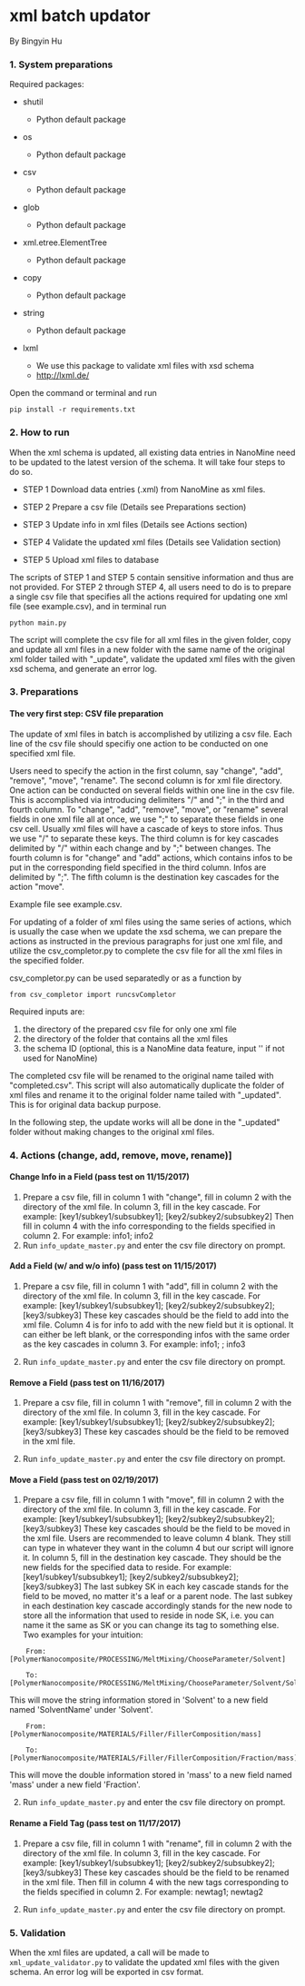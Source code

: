 # xml batch updator

By Bingyin Hu

### 1. System preparations

Required packages:

- shutil
  - Python default package

- os
  - Python default package

- csv
  - Python default package

- glob
  - Python default package

- xml.etree.ElementTree
  - Python default package

- copy
  - Python default package

- string
  - Python default package

- lxml
  - We use this package to validate xml files with xsd schema
  - http://lxml.de/

Open the command or terminal and run
```
pip install -r requirements.txt
```
### 2. How to run

When the xml schema is updated, all existing data entries in NanoMine need to be updated to the latest version of the schema. It will take four steps to do so.

- STEP 1 Download data entries (.xml) from NanoMine as xml files.

- STEP 2 Prepare a csv file (Details see Preparations section)

- STEP 3 Update info in xml files (Details see Actions section)

- STEP 4 Validate the updated xml files (Details see Validation section)

- STEP 5 Upload xml files to database

The scripts of STEP 1 and STEP 5 contain sensitive information and thus are not provided. For STEP 2 through STEP 4, all users need to do is to prepare a single csv file that specifies all the actions required for updating one xml file (see example.csv), and in terminal run 
```
python main.py
```
The script will complete the csv file for all xml files in the given folder, copy and update all xml files in a new folder with the same name of the original xml folder tailed with "\_update", validate the updated xml files with the given xsd schema, and generate an error log.

### 3. Preparations

#### The very first step: CSV file preparation

The update of xml files in batch is accomplished by utilizing a csv file. Each line of the csv file should specifiy one action to be conducted on one specified xml file.

Users need to specify the action in the first column, say "change", "add", "remove", "move", "rename". The second column is for xml file directory. One action can be conducted on several fields within one line in the csv file. This is accomplished via introducing delimiters "/" and ";" in the third and fourth column. To "change", "add", "remove", "move", or "rename" several fields in one xml file all at once, we use ";" to separate these fields in one csv cell. Usually xml files will have a cascade of keys to store infos. Thus we use "/" to separate these keys. The third column is for key cascades delimited by "/" within each change and by ";" between changes. The fourth column is for "change" and "add" actions, which contains infos to be put in the corresponding field specified in the third column. Infos are delimited by ";". The fifth column is the destination key cascades for the action "move".

Example file see example.csv.

For updating of a folder of xml files using the same series of actions, which is usually the case when we update the xsd schema, we can prepare the actions as instructed in the previous paragraphs for just one xml file, and utilize the csv_completor.py to complete the csv file for all the xml files in the specified folder. 

csv_completor.py can be used separatedly or as a function by
``` 
from csv_completor import runcsvCompletor
```
Required inputs are:
1. the directory of the prepared csv file for only one xml file
2. the directory of the folder that contains all the xml files
3. the schema ID (optional, this is a NanoMine data feature, input '' if not used for NanoMine)

The completed csv file will be renamed to the original name tailed with "completed.csv". This script will also automatically duplicate the folder of xml files and rename it to the original folder name tailed with "\_updated". This is for original data backup purpose.

In the following step, the update works will all be done in the "\_updated" folder without making changes to the original xml files.

### 4. Actions (change, add, remove, move, rename)]

#### Change Info in a Field (pass test on 11/15/2017)

1. Prepare a csv file, fill in column 1 with "change", fill in column 2 with the directory of the xml file. In column 3, fill in the key cascade. For example: [key1/subkey1/subsubkey1]; [key2/subkey2/subsubkey2] Then fill in column 4 with the info corresponding to the fields specified in column 2. For example: info1; info2
2. Run `info_update_master.py` and enter the csv file directory on prompt.
    
#### Add a Field (w/ and w/o info) (pass test on 11/15/2017)

1. Prepare a csv file, fill in column 1 with "add", fill in column 2 with the directory of the xml file. In column 3, fill in the key cascade. For example: [key1/subkey1/subsubkey1]; [key2/subkey2/subsubkey2]; [key3/subkey3] These key cascades should be the field to add into the xml file. Column 4 is for info to add with the new field but it is optional. It can either be left blank, or the corresponding infos with the same order as the key cascades in column 3. For example: info1; ; info3

2. Run `info_update_master.py` and enter the csv file directory on prompt.

#### Remove a Field (pass test on 11/16/2017)

1. Prepare a csv file, fill in column 1 with "remove", fill in column 2 with the directory of the xml file. In column 3, fill in the key cascade. For example: [key1/subkey1/subsubkey1]; [key2/subkey2/subsubkey2]; [key3/subkey3] These key cascades should be the field to be removed in the xml file.

2. Run `info_update_master.py` and enter the csv file directory on prompt.

#### Move a Field (pass test on 02/19/2017)

1. Prepare a csv file, fill in column 1 with "move", fill in column 2 with the directory of the xml file. In column 3, fill in the key cascade. For example: [key1/subkey1/subsubkey1]; [key2/subkey2/subsubkey2]; [key3/subkey3] These key cascades should be the field to be moved in the xml file. Users are recommended to leave column 4 blank. They still can type in whatever they want in the column 4 but our script will ignore it. In column 5, fill in the destination key cascade. They should be the new fields for the specified data to reside. For example: [key1/subkey1/subsubkey1]; [key2/subkey2/subsubkey2]; [key3/subkey3] The last subkey SK in each key cascade stands for the field to be moved, no matter it's a leaf or a parent node. The last subkey in each destination key cascade accordingly stands for the new node to store all the information that used to reside in node SK, i.e. you can name it the same as SK or you can change its tag to something else. Two examples for your intuition:
```
    From: [PolymerNanocomposite/PROCESSING/MeltMixing/ChooseParameter/Solvent]

    To: [PolymerNanocomposite/PROCESSING/MeltMixing/ChooseParameter/Solvent/SolventName]
```

This will move the string information stored in 'Solvent' to a new field named 'SolventName' under 'Solvent'.

```
    From: [PolymerNanocomposite/MATERIALS/Filler/FillerComposition/mass]

    To: [PolymerNanocomposite/MATERIALS/Filler/FillerComposition/Fraction/mass]
```

This will move the double information stored in 'mass' to a new field named 'mass' under a new field 'Fraction'.

2. Run `info_update_master.py` and enter the csv file directory on prompt.

#### Rename a Field Tag (pass test on 11/17/2017)

1. Prepare a csv file, fill in column 1 with "rename", fill in column 2 with the directory of the xml file. In column 3, fill in the key cascade. For example: [key1/subkey1/subsubkey1]; [key2/subkey2/subsubkey2]; [key3/subkey3] These key cascades should be the field to be renamed in the xml file. Then fill in column 4 with the new tags corresponding to the fields specified in column 2. For example: newtag1; newtag2

2. Run `info_update_master.py` and enter the csv file directory on prompt.

### 5. Validation

When the xml files are updated, a call will be made to `xml_update_validator.py` to validate the updated xml files with the given schema. An error log will be exported in csv format.